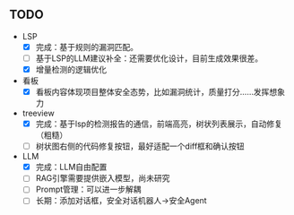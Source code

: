 ## TODO

- LSP
  - [x] 完成：基于规则的漏洞匹配。
  - [ ] 基于LSP的LLM建议补全：还需要优化设计，目前生成效果很差。
  - [x] 增量检测的逻辑优化

- 看板
  - [x] 看板内容体现项目整体安全态势，比如漏洞统计，质量打分……发挥想象力

- treeview
  - [x] 完成：基于lsp的检测报告的通信，前端高亮，树状列表展示，自动修复（粗糙）
  - [ ] 树状图右侧的代码修复按钮，最好适配一个diff框和确认按钮

- LLM
  - [x] 完成：LLM自由配置
  - [ ] RAG引擎需要提供嵌入模型，尚未研究
  - [ ] Prompt管理：可以进一步解耦
  - [ ] 长期：添加对话框，安全对话机器人→安全Agent
